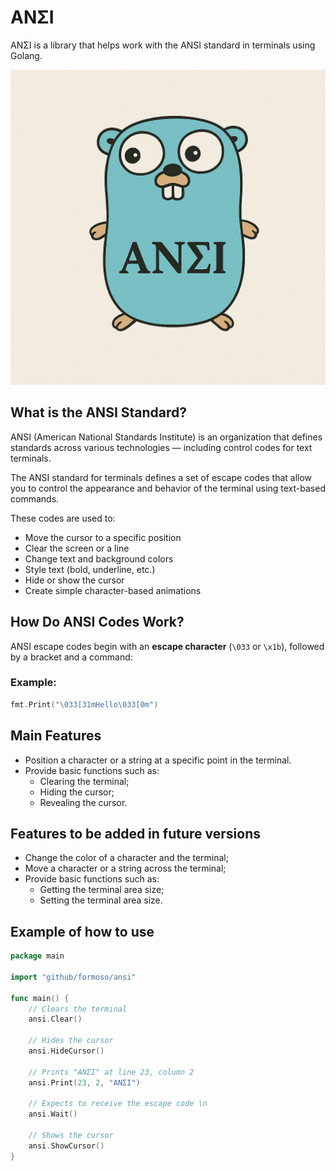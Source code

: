 # ΑΝΣΙ
ΑΝΣΙ is a library that helps work with the ANSI standard in terminals using Golang.

![ANSI Gopher](/assets/go-gopher-ansi.png)


## What is the ANSI Standard?
ANSI (American National Standards Institute) is an organization that defines standards across various technologies — including control codes for text terminals.

The ANSI standard for terminals defines a set of escape codes that allow you to control the appearance and behavior of the terminal using text-based commands.

These codes are used to:
- Move the cursor to a specific position
- Clear the screen or a line
- Change text and background colors
- Style text (bold, underline, etc.)
- Hide or show the cursor
- Create simple character-based animations

## How Do ANSI Codes Work?

ANSI escape codes begin with an **escape character** (`\033` or `\x1b`), followed by a bracket and a command:

### Example:
```go
fmt.Print("\033[31mHello\033[0m")
```

## Main Features
- Position a character or a string at a specific point in the terminal.
- Provide basic functions such as:
    - Clearing the terminal;
    - Hiding the cursor;
    - Revealing the cursor.

## Features to be added in future versions
- Change the color of a character and the terminal;
- Move a character or a string across the terminal;
- Provide basic functions such as:
    - Getting the terminal area size;
    - Setting the terminal area size.

## Example of how to use
```go
package main

import "github/formoso/ansi"

func main() {
	// Clears the terminal
	ansi.Clear()

	// Hides the cursor
	ansi.HideCursor()

	// Prints "ΑΝΣΙ" at line 23, column 2
	ansi.Print(23, 2, "ΑΝΣΙ")

	// Expects to receive the escape code \n
	ansi.Wait()

	// Shows the cursor
	ansi.ShowCursor()
}
```